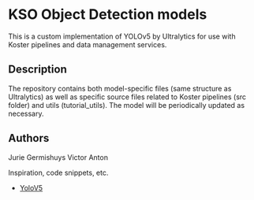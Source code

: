 # KSO Object Detection models

This is a custom implementation of YOLOv5 by Ultralytics for use with Koster pipelines and data management services. 

## Description

The repository contains both model-specific files (same structure as Ultralytics) as well as specific source files related to Koster pipelines (src folder) and utils (tutorial_utils). The model
will be periodically updated as necessary.

## Authors

Jurie Germishuys
Victor Anton

Inspiration, code snippets, etc.
* [YoloV5](https://github.com/ultralytics/yolov5)
